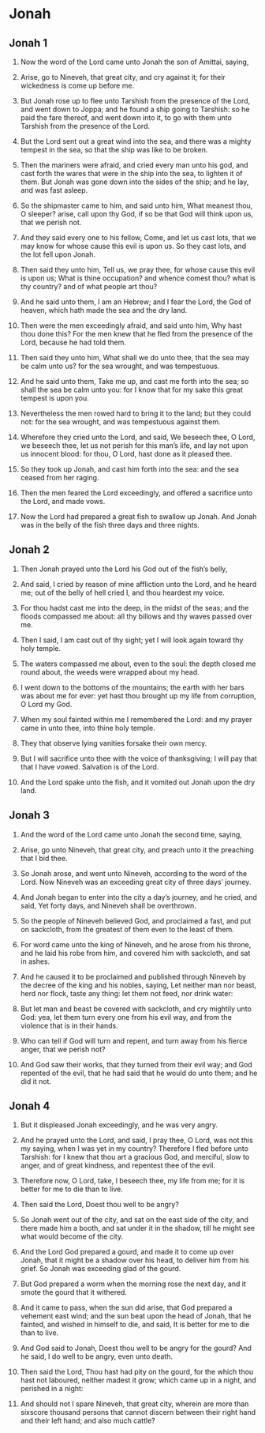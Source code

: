 # Jonah

## Jonah 1

1. Now the word of the Lord came unto Jonah the son of Amittai, saying,

2. Arise, go to Nineveh, that great city, and cry against it; for their wickedness is come up before me.

3. But Jonah rose up to flee unto Tarshish from the presence of the Lord, and went down to Joppa; and he found a ship going to Tarshish: so he paid the fare thereof, and went down into it, to go with them unto Tarshish from the presence of the Lord.

4. But the Lord sent out a great wind into the sea, and there was a mighty tempest in the sea, so that the ship was like to be broken.

5. Then the mariners were afraid, and cried every man unto his god, and cast forth the wares that were in the ship into the sea, to lighten it of them. But Jonah was gone down into the sides of the ship; and he lay, and was fast asleep.

6. So the shipmaster came to him, and said unto him, What meanest thou, O sleeper? arise, call upon thy God, if so be that God will think upon us, that we perish not.

7. And they said every one to his fellow, Come, and let us cast lots, that we may know for whose cause this evil is upon us. So they cast lots, and the lot fell upon Jonah.

8. Then said they unto him, Tell us, we pray thee, for whose cause this evil is upon us; What is thine occupation? and whence comest thou? what is thy country? and of what people art thou?

9. And he said unto them, I am an Hebrew; and I fear the Lord, the God of heaven, which hath made the sea and the dry land.

10. Then were the men exceedingly afraid, and said unto him, Why hast thou done this? For the men knew that he fled from the presence of the Lord, because he had told them.

11. Then said they unto him, What shall we do unto thee, that the sea may be calm unto us? for the sea wrought, and was tempestuous.

12. And he said unto them, Take me up, and cast me forth into the sea; so shall the sea be calm unto you: for I know that for my sake this great tempest is upon you.

13. Nevertheless the men rowed hard to bring it to the land; but they could not: for the sea wrought, and was tempestuous against them.

14. Wherefore they cried unto the Lord, and said, We beseech thee, O Lord, we beseech thee, let us not perish for this man’s life, and lay not upon us innocent blood: for thou, O Lord, hast done as it pleased thee.

15. So they took up Jonah, and cast him forth into the sea: and the sea ceased from her raging.

16. Then the men feared the Lord exceedingly, and offered a sacrifice unto the Lord, and made vows.

17. Now the Lord had prepared a great fish to swallow up Jonah. And Jonah was in the belly of the fish three days and three nights.  

## Jonah 2

1. Then Jonah prayed unto the Lord his God out of the fish’s belly,

2. And said, I cried by reason of mine affliction unto the Lord, and he heard me; out of the belly of hell cried I, and thou heardest my voice.

3. For thou hadst cast me into the deep, in the midst of the seas; and the floods compassed me about: all thy billows and thy waves passed over me.

4. Then I said, I am cast out of thy sight; yet I will look again toward thy holy temple.

5. The waters compassed me about, even to the soul: the depth closed me round about, the weeds were wrapped about my head.

6. I went down to the bottoms of the mountains; the earth with her bars was about me for ever: yet hast thou brought up my life from corruption, O Lord my God.

7. When my soul fainted within me I remembered the Lord: and my prayer came in unto thee, into thine holy temple.

8. They that observe lying vanities forsake their own mercy.

9. But I will sacrifice unto thee with the voice of thanksgiving; I will pay that that I have vowed. Salvation is of the Lord.

10. And the Lord spake unto the fish, and it vomited out Jonah upon the dry land.  

## Jonah 3

1. And the word of the Lord came unto Jonah the second time, saying,

2. Arise, go unto Nineveh, that great city, and preach unto it the preaching that I bid thee.

3. So Jonah arose, and went unto Nineveh, according to the word of the Lord. Now Nineveh was an exceeding great city of three days’ journey.

4. And Jonah began to enter into the city a day’s journey, and he cried, and said, Yet forty days, and Nineveh shall be overthrown.

5. So the people of Nineveh believed God, and proclaimed a fast, and put on sackcloth, from the greatest of them even to the least of them.

6. For word came unto the king of Nineveh, and he arose from his throne, and he laid his robe from him, and covered him with sackcloth, and sat in ashes.

7. And he caused it to be proclaimed and published through Nineveh by the decree of the king and his nobles, saying, Let neither man nor beast, herd nor flock, taste any thing: let them not feed, nor drink water:

8. But let man and beast be covered with sackcloth, and cry mightily unto God: yea, let them turn every one from his evil way, and from the violence that is in their hands.

9. Who can tell if God will turn and repent, and turn away from his fierce anger, that we perish not?

10. And God saw their works, that they turned from their evil way; and God repented of the evil, that he had said that he would do unto them; and he did it not.  

## Jonah 4

1. But it displeased Jonah exceedingly, and he was very angry.

2. And he prayed unto the Lord, and said, I pray thee, O Lord, was not this my saying, when I was yet in my country? Therefore I fled before unto Tarshish: for I knew that thou art a gracious God, and merciful, slow to anger, and of great kindness, and repentest thee of the evil.

3. Therefore now, O Lord, take, I beseech thee, my life from me; for it is better for me to die than to live.

4. Then said the Lord, Doest thou well to be angry?

5. So Jonah went out of the city, and sat on the east side of the city, and there made him a booth, and sat under it in the shadow, till he might see what would become of the city.

6. And the Lord God prepared a gourd, and made it to come up over Jonah, that it might be a shadow over his head, to deliver him from his grief. So Jonah was exceeding glad of the gourd.

7. But God prepared a worm when the morning rose the next day, and it smote the gourd that it withered.

8. And it came to pass, when the sun did arise, that God prepared a vehement east wind; and the sun beat upon the head of Jonah, that he fainted, and wished in himself to die, and said, It is better for me to die than to live.

9. And God said to Jonah, Doest thou well to be angry for the gourd? And he said, I do well to be angry, even unto death.

10. Then said the Lord, Thou hast had pity on the gourd, for the which thou hast not laboured, neither madest it grow; which came up in a night, and perished in a night:

11. And should not I spare Nineveh, that great city, wherein are more than sixscore thousand persons that cannot discern between their right hand and their left hand; and also much cattle?   